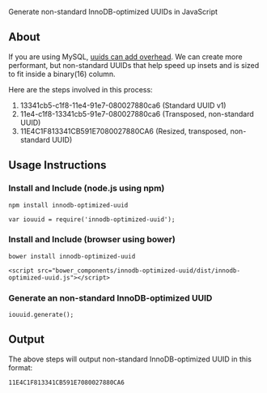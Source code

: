 Generate non-standard InnoDB-optimized UUIDs in JavaScript

## About
 
If you are using MySQL, [uuids can add overhead](http://www.percona.com/blog/2014/12/19/store-uuid-optimized-way/). We can create
more performant, but non-standard UUIDs that help speed up insets
and is sized to fit inside a binary(16) column.

Here are the steps involved in this process:

1. 13341cb5-c1f8-11e4-91e7-080027880ca6 (Standard UUID v1)
2. 11e4-c1f8-13341cb5-91e7-080027880ca6 (Transposed, non-standard UUID)
3. 11E4C1F813341CB591E7080027880CA6 (Resized, transposed, non-standard UUID)

## Usage Instructions

### Install and Include (node.js using npm)

```
npm install innodb-optimized-uuid
```

```
var iouuid = require('innodb-optimized-uuid');
```

###  Install and Include (browser using bower)

```
bower install innodb-optimized-uuid
```

```
<script src="bower_components/innodb-optimized-uuid/dist/innodb-optimized-uuid.js"></script>
```

### Generate an non-standard InnoDB-optimized UUID

```
iouuid.generate();
```

## Output

The above steps will output non-standard InnoDB-optimized UUID in this format:

```
11E4C1F813341CB591E7080027880CA6
```

